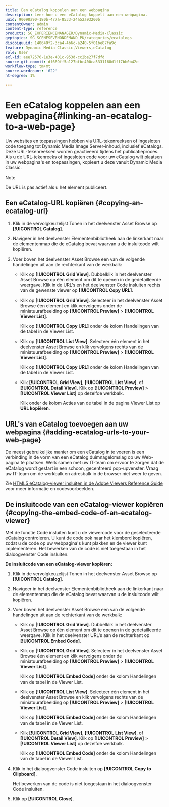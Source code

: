 ```yaml
---
title: Een eCatalog koppelen aan een webpagina
description: Leer hoe u een eCatalog koppelt aan een webpagina.
uuid: 90098a90-180b-477a-8533-24a52a93200b
contentOwner: admin
content-type: reference
products: SG_EXPERIENCEMANAGER/Dynamic-Media-Classic
geptopics: SG_SCENESEVENONDEMAND_PK/categories/ecatalogs
discoiquuid: 140640f2-3ca4-4b6c-a240-5f01be87fa9c
feature: Dynamic Media Classic,Viewers,eCatalog
role: User
exl-id: aee72576-1e3e-401c-953d-cc2be27f7dfd
source-git-commit: df689ff5a127bfbc400ca5331168d1ff7bb0b42e
workflow-type: tm+mt
source-wordcount: '622'
ht-degree: 1%

---
```


# Een eCatalog koppelen aan een webpagina{#linking-an-ecatalog-to-a-web-page}

Uw websites en toepassingen hebben via URL-tekenreeksen of ingesloten code toegang tot Dynamic Media Image Server-inhoud, inclusief eCatalogs. Deze URL-tekenreeksen worden geactiveerd tijdens het publicatieproces. Als u de URL-tekenreeks of ingesloten code voor uw eCatalog wilt plaatsen in uw webpagina&#39;s en toepassingen, kopieert u deze vanuit Dynamic Media Classic.

>[!NOTE]
>
>De URL is pas actief als u het element publiceert.

## Een eCatalog-URL kopiëren {#copying-an-ecatalog-url}

1. Klik in de vervolgkeuzelijst Tonen in het deelvenster Asset Browse op **[!UICONTROL Catalog]**.
1. Navigeer in het deelvenster Elementenbibliotheek aan de linkerkant naar de elementenmap die de eCatalog bevat waarvan u de insluitcode wilt kopiëren.
1. Voer boven het deelvenster Asset Browse een van de volgende handelingen uit aan de rechterkant van de werkbalk:

   * Klik op **[!UICONTROL Grid View]**. Dubbelklik in het deelvenster Asset Browse op één element om dit te openen in de gedetailleerde weergave. Klik in de URL&#39;s en het deelvenster Code insluiten rechts van de gewenste viewer op **[!UICONTROL Copy URL]**.
   * Klik op **[!UICONTROL Grid View]**. Selecteer in het deelvenster Asset Browse één element en klik vervolgens onder de miniatuurafbeelding op **[!UICONTROL Preview]** > **[!UICONTROL Viewer List]**.

      Klik op **[!UICONTROL Copy URL]** onder de kolom Handelingen van de tabel in de Viewer List.

   * Klik op **[!UICONTROL List View]**. Selecteer één element in het deelvenster Asset Browse en klik vervolgens rechts van de miniatuurafbeelding op **[!UICONTROL Preview]** > **[!UICONTROL Viewer List]**.

      Klik op **[!UICONTROL Copy URL]** onder de kolom Handelingen van de tabel in de Viewer List.

   * Klik **[!UICONTROL Grid View]**, **[!UICONTROL List View]**, of **[!UICONTROL Detail View]**. Klik op **[!UICONTROL Preview]** > **[!UICONTROL Viewer List]** op dezelfde werkbalk.

      Klik onder de kolom Acties van de tabel in de pagina Viewer List op **URL kopiëren**.

## URL&#39;s van eCatalog toevoegen aan uw webpagina {#adding-ecatalog-urls-to-your-web-page}

De meest gebruikelijke manier om een eCatalog in te voeren is een verbinding in de vorm van een eCatalog duimnagelomslag op uw Web-pagina te plaatsen. Werk samen met uw IT-team om ervoor te zorgen dat de eCatalog wordt gestart in een schoon, gecentreerd pop-upvenster. Vraag uw IT-team om de werkbalk en adresbalk in de browser niet weer te geven.

Zie [HTML5 eCatalog-viewer insluiten in de Adobe Viewers Reference Guide](https://experienceleague.adobe.com/docs/dynamic-media-developer-resources/library/viewers-aem-assets-dmc/ecatalog/c-html5-20-ecatalog-viewer-about.html#section-e1c3106f5b3e445d9b95be337c2f94e2) voor meer informatie en codevoorbeelden.

## De insluitcode van een eCatalog-viewer kopiëren {#copying-the-embed-code-of-an-ecatalog-viewer}

Met de functie Code insluiten kunt u de viewercode voor de geselecteerde eCatalog controleren. U kunt de code ook naar het klembord kopiëren, zodat u de code op uw webpagina&#39;s kunt plakken en de viewer kunt implementeren. Het bewerken van de code is niet toegestaan in het dialoogvenster Code insluiten.

**De insluitcode van een eCatalog-viewer kopiëren:**

1. Klik in de vervolgkeuzelijst Tonen in het deelvenster Asset Browse op **[!UICONTROL Catalog]**.
1. Navigeer in het deelvenster Elementenbibliotheek aan de linkerkant naar de elementenmap die de eCatalog bevat waarvan u de insluitcode wilt kopiëren.
1. Voer boven het deelvenster Asset Browse een van de volgende handelingen uit aan de rechterkant van de werkbalk:

   * Klik op **[!UICONTROL Grid View]**. Dubbelklik in het deelvenster Asset Browse op één element om dit te openen in de gedetailleerde weergave. Klik in het deelvenster URL&#39;s aan de rechterkant op **[!UICONTROL Embed Code]**.
   * Klik op **[!UICONTROL Grid View]**. Selecteer in het deelvenster Asset Browse één element en klik vervolgens onder de miniatuurafbeelding op **[!UICONTROL Preview]** > **[!UICONTROL Viewer List]**.

      Klik op **[!UICONTROL Embed Code]** onder de kolom Handelingen van de tabel in de Viewer List.

   * Klik op **[!UICONTROL List View]**. Selecteer één element in het deelvenster Asset Browse en klik vervolgens rechts van de miniatuurafbeelding op **[!UICONTROL Preview]** > **[!UICONTROL Viewer List]**.

      Klik op **[!UICONTROL Embed Code]** onder de kolom Handelingen van de tabel in de Viewer List.

   * Klik **[!UICONTROL Grid View]**, **[!UICONTROL List View]**, of **[!UICONTROL Detail View]**. Klik op **[!UICONTROL Preview]** > **[!UICONTROL Viewer List]** op dezelfde werkbalk.

      Klik op **[!UICONTROL Embed Code]** onder de kolom Handelingen van de tabel in de Viewer List.

1. Klik in het dialoogvenster Code insluiten op **[!UICONTROL Copy to Clipboard]**.

   Het bewerken van de code is niet toegestaan in het dialoogvenster Code insluiten.

1. Klik op **[!UICONTROL Close]**.
